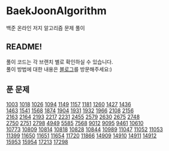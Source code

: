 # BaekJoonAlgorithm

백준 온라인 저지 알고리즘 문제 풀이

## README!

풀이 코드는 각 브랜치 별로 확인하실 수 있습니다.  
풀이 방법에 대한 내용은 [블로그]를 방문해주세요:)

## 푼 문제

[1003] [1018] [1026] [1094] [1149] [1157] [1181] [1260] [1427] [1436]  
[1463] [1541] [1568] [1874] [1904] [1931] [1932] [1966] [2108] [2156]  
[2163] [2164] [2193] [2217] [2231] [2455] [2579] [2630] [2675] [2748]  
[2750] [2751] [2798] [4949] [5585] [7568] [9012] [9095] [9461] [10610]  
[10773] [10809] [10814] [10818] [10828] [10844] [10989] [11047] [11052] [11053]  
[11399] [11650] [11651] [11654] [11720] [11866] [14909] [14910] [14911] [14912]  
[15953] [15954] [17213] [17298]  

[블로그]: https://ParkBeomMin.github.io
[1003]: https://github.com/ParkBeomMin/BaekJoonAlgorithm/blob/1003/src/Main.java
[1018]: https://github.com/ParkBeomMin/BaekJoonAlgorithm/blob/1018/src/Main.java
[1026]: https://github.com/ParkBeomMin/BaekJoonAlgorithm/blob/1026/src/Main.java
[1094]: https://github.com/ParkBeomMin/BaekJoonAlgorithm/blob/1094/src/Main.java
[1149]: https://github.com/ParkBeomMin/BaekJoonAlgorithm/blob/1149/src/Main.java
[1157]: https://github.com/ParkBeomMin/BaekJoonAlgorithm/blob/1157/src/Main.java
[1181]: https://github.com/ParkBeomMin/BaekJoonAlgorithm/blob/1181/src/Main.java
[1260]: https://github.com/ParkBeomMin/BaekJoonAlgorithm/blob/1260/src/Main.java
[1427]: https://github.com/ParkBeomMin/BaekJoonAlgorithm/blob/1427/src/Main.java
[1436]: https://github.com/ParkBeomMin/BaekJoonAlgorithm/blob/1436/src/Main.java
[1463]: https://github.com/ParkBeomMin/BaekJoonAlgorithm/blob/1463/src/Main.java
[1541]: https://github.com/ParkBeomMin/BaekJoonAlgorithm/blob/1541/src/Main.java
[1568]: https://github.com/ParkBeomMin/BaekJoonAlgorithm/blob/1568/src/Main.java
[1874]: https://github.com/ParkBeomMin/BaekJoonAlgorithm/blob/1874/src/Main.java
[1904]: https://github.com/ParkBeomMin/BaekJoonAlgorithm/blob/1904/src/Main.java
[1931]: https://github.com/ParkBeomMin/BaekJoonAlgorithm/blob/1931/src/Main.java
[1932]: https://github.com/ParkBeomMin/BaekJoonAlgorithm/blob/1932/src/Main.java
[1966]: https://github.com/ParkBeomMin/BaekJoonAlgorithm/blob/1966/src/Main.java
[2108]: https://github.com/ParkBeomMin/BaekJoonAlgorithm/blob/2108/src/Main.java
[2156]: https://github.com/ParkBeomMin/BaekJoonAlgorithm/blob/2156/src/Main.java
[2163]: https://github.com/ParkBeomMin/BaekJoonAlgorithm/blob/2163/src/Main.java
[2164]: https://github.com/ParkBeomMin/BaekJoonAlgorithm/blob/2164/src/Main.java
[2193]: https://github.com/ParkBeomMin/BaekJoonAlgorithm/blob/2193/src/Main.java
[2217]: https://github.com/ParkBeomMin/BaekJoonAlgorithm/blob/2217/src/Main.java
[2231]: https://github.com/ParkBeomMin/BaekJoonAlgorithm/blob/2231/src/Main.java
[2455]: https://github.com/ParkBeomMin/BaekJoonAlgorithm/blob/2455/src/Main.java
[2579]: https://github.com/ParkBeomMin/BaekJoonAlgorithm/blob/2579/src/Main.java
[2630]: https://github.com/ParkBeomMin/BaekJoonAlgorithm/blob/2630/src/Main.java
[2675]: https://github.com/ParkBeomMin/BaekJoonAlgorithm/blob/2675/src/Main.java
[2748]: https://github.com/ParkBeomMin/BaekJoonAlgorithm/blob/2748/src/Main.java
[2750]: https://github.com/ParkBeomMin/BaekJoonAlgorithm/blob/2750/src/Main.java
[2751]: https://github.com/ParkBeomMin/BaekJoonAlgorithm/blob/2751/src/Main.java
[2798]: https://github.com/ParkBeomMin/BaekJoonAlgorithm/blob/2798/src/Main.java
[4949]: https://github.com/ParkBeomMin/BaekJoonAlgorithm/blob/4949/src/Main.java
[5585]: https://github.com/ParkBeomMin/BaekJoonAlgorithm/blob/5585/src/Main.java
[7568]: https://github.com/ParkBeomMin/BaekJoonAlgorithm/blob/7568/src/Main.java
[9012]: https://github.com/ParkBeomMin/BaekJoonAlgorithm/blob/9012/src/Main.java
[9095]: https://github.com/ParkBeomMin/BaekJoonAlgorithm/blob/9095/src/Main.java
[9461]: https://github.com/ParkBeomMin/BaekJoonAlgorithm/blob/9461/src/Main.java
[10610]: https://github.com/ParkBeomMin/BaekJoonAlgorithm/blob/10610/src/Main.java
[10773]: https://github.com/ParkBeomMin/BaekJoonAlgorithm/blob/10773/src/Main.java
[10809]: https://github.com/ParkBeomMin/BaekJoonAlgorithm/blob/10809/src/Main.java
[10814]: https://github.com/ParkBeomMin/BaekJoonAlgorithm/blob/10814/src/Main.java
[10818]: https://github.com/ParkBeomMin/BaekJoonAlgorithm/blob/10818/src/Main.java
[10828]: https://github.com/ParkBeomMin/BaekJoonAlgorithm/blob/10828/src/Main.java
[10844]: https://github.com/ParkBeomMin/BaekJoonAlgorithm/blob/10844/src/Main.java
[10989]: https://github.com/ParkBeomMin/BaekJoonAlgorithm/blob/10989/src/Main.java
[11047]: https://github.com/ParkBeomMin/BaekJoonAlgorithm/blob/11047/src/Main.java
[11052]: https://github.com/ParkBeomMin/BaekJoonAlgorithm/blob/11052/src/Main.java
[11053]: https://github.com/ParkBeomMin/BaekJoonAlgorithm/blob/11053/src/Main.java
[11399]: https://github.com/ParkBeomMin/BaekJoonAlgorithm/blob/11399/src/Main.java
[11650]: https://github.com/ParkBeomMin/BaekJoonAlgorithm/blob/11650/src/Main.java
[11651]: https://github.com/ParkBeomMin/BaekJoonAlgorithm/blob/11651/src/Main.java
[11654]: https://github.com/ParkBeomMin/BaekJoonAlgorithm/blob/11654/src/Main.java
[11720]: https://github.com/ParkBeomMin/BaekJoonAlgorithm/blob/11720/src/Main.java
[11866]: https://github.com/ParkBeomMin/BaekJoonAlgorithm/blob/11866/src/Main.java
[14909]: https://github.com/ParkBeomMin/BaekJoonAlgorithm/blob/14909/src/Main.java
[14910]: https://github.com/ParkBeomMin/BaekJoonAlgorithm/blob/14910/src/Main.java
[14911]: https://github.com/ParkBeomMin/BaekJoonAlgorithm/blob/14911/src/Main.java
[14912]: https://github.com/ParkBeomMin/BaekJoonAlgorithm/blob/14912/src/Main.java
[15953]: https://github.com/ParkBeomMin/BaekJoonAlgorithm/blob/15953/src/Main.java
[15954]: https://github.com/ParkBeomMin/BaekJoonAlgorithm/blob/15954/src/Main.java
[17213]: https://github.com/ParkBeomMin/BaekJoonAlgorithm/blob/17213/src/Main.java
[17298]: https://github.com/ParkBeomMin/BaekJoonAlgorithm/blob/17298/src/Main.java
